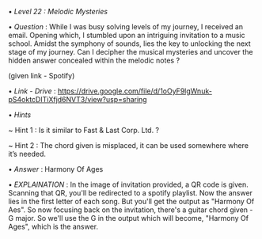 • *Level 22 : Melodic Mysteries*

• *Question* : While I was busy solving levels of my journey, I received an email. Opening which, I stumbled upon an intriguing invitation to a music school. Amidst the symphony of sounds, lies the key to unlocking the next stage of my journey. Can I decipher the musical mysteries and uncover the hidden answer concealed within the melodic notes ?

(given link - Spotify)

• *Link - Drive* : https://drive.google.com/file/d/1oOyF9lgWnuk-pS4oktcDITiXfjd6NVT3/view?usp=sharing

• *Hints*

~ Hint 1 : Is it similar to Fast & Last Corp. Ltd. ?

~ Hint 2 : The chord given is misplaced, it can be used somewhere where it’s needed.

• *Answer* : Harmony Of Ages

• *EXPLAINATION* : In the image of invitation provided, a QR code is given. Scanning that QR, you'll be redirected to a spotify playlist. Now the answer lies in the first letter of each song. But you'll get the output as "Harmony Of Aes". So now focusing back on the invitation, there's a guitar chord given - G major. So we'll use the G in the output which will become, "Harmony Of Ages", which is the answer.

